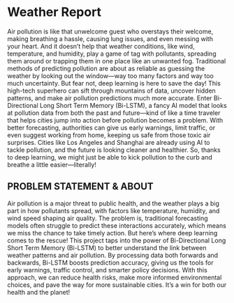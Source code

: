 # Weather Report
Air pollution is like that unwelcome guest who overstays their welcome, making breathing a hassle, causing lung issues, and even messing with your heart. And it doesn’t help that weather conditions, like wind, temperature, and humidity, play a game of tag with pollutants, spreading them around or trapping them in one place like an unwanted fog. Traditional methods of predicting pollution are about as reliable as guessing the weather by looking out the window—way too many factors and way too much uncertainty. But fear not, deep learning is here to save the day! This high-tech superhero can sift through mountains of data, uncover hidden patterns, and make air pollution predictions much more accurate. Enter Bi-Directional Long Short Term Memory (Bi-LSTM), a fancy AI model that looks at pollution data from both the past and future—kind of like a time traveler that helps cities jump into action before pollution becomes a problem. With better forecasting, authorities can give us early warnings, limit traffic, or even suggest working from home, keeping us safe from those toxic air surprises. Cities like Los Angeles and Shanghai are already using AI to tackle pollution, and the future is looking cleaner and healthier. So, thanks to deep learning, we might just be able to kick pollution to the curb and breathe a little easier—literally!
## PROBLEM STATEMENT & ABOUT
Air pollution is a major threat to public health, and the weather plays a big part in how pollutants spread, with factors like temperature, humidity, and wind speed shaping air quality. The problem is, traditional forecasting models often struggle to predict these interactions accurately, which means we miss the chance to take timely action. But here’s where deep learning comes to the rescue! This project taps into the power of Bi-Directional Long Short Term Memory (Bi-LSTM) to better understand the link between weather patterns and air pollution. By processing data both forwards and backwards, Bi-LSTM boosts prediction accuracy, giving us the tools for early warnings, traffic control, and smarter policy decisions. With this approach, we can reduce health risks, make more informed environmental choices, and pave the way for more sustainable cities. It’s a win for both our health and the planet!

